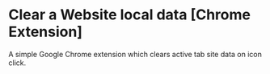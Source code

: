 # Clear a Website local data [Chrome Extension]

A simple Google Chrome extension which clears active tab site data on icon click.
